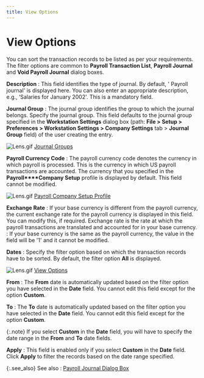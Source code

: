 ```yaml
---
title: View Options
---
```


# View Options


You can sort the transaction records to be listed as per your requirements.  The filter options are common to **Payroll 
 Transaction List**, **Payroll Journal** and **Void Payroll Journal**  dialog boxes.


**Description**
: This field identifies the type of journal. By default,  ' Payroll journal' is displayed here. You can also enter an appropriate  description, e.g., ‘Salaries for January 2002'. This is a mandatory field.


**Journal Group**
: The journal group identifies the group to which  the journal belongs. Specify the journal group. This field defaults to  the journal group specified in the **Workstation 
 Settings** dialog box (path: **File 
 &gt; Setup &gt; Preferences &gt; Workstation Settings &gt; Company Settings**  tab > **Journal Group** field)  of the user creating the entry.


![Lens.gif]({{site.prl_baseurl}}/img/lens.gif) [Journal  Groups]({{site.sc_chm}}/options/acc-info/journal-groups/journal_groups.html)


**Payroll Currency Code**
: The payroll currency code denotes the currency in  which payroll is processed. This is the currency in which US payroll transactions  are accounted. The currency that you specified in the **Payroll****Company Setup** profile is displayed  by default. This field cannot be modified.


![Lens.gif]({{site.prl_baseurl}}/img/lens.gif) [Payroll  Company Setup Profile]({{site.prl_baseurl}}/setup/payroll-company-setup/setting-up-company-details/the_payroll_company_setup_dialog_box.html)


**Exchange Rate**
: If your base currency is different from the payroll  currency, the current exchange rate for the payroll currency is displayed  in this field. You can modify this, if required. Exchange rate is the  rate at which the payroll transactions are translated and accounted for  in your base currency.
: If your base currency is the same as the payroll  currency, the value in the field will be '1' and it cannot be modified.


**Dates**
: Specify the filter option based on which the transaction  records have to be sorted. By default, the filter option **All**  is displayed.


![Lens.gif]({{site.prl_baseurl}}/img/lens.gif) [View Options]({{site.prl_baseurl}}/misc/view_options_ptp.html)


**From**
: The **From**  date is automatically updated based on the filter option you have selected  in the **Date** field. You cannot  edit this field except for the option **Custom**.


**To**
: The **To** date  is automatically updated based on the filter option you have selected  in the **Date** field. You cannot  edit this field except for the option **Custom**.


{:.note}
If you select **Custom**  in the **Date** field, you will have  to specify the date range in the **From**  and **To** date fields.


**Apply**
: This field is enabled only if you select **Custom**  in the **Date** field. Click **Apply** to filter the records based on  the date range specified.


{:.see_also}
See also
: [Payroll  Journal Dialog Box]({{site.prl_baseurl}}/payroll-process/creating-journal/viewing-a-payroll-journal/the_payroll_journal_browser.html)
